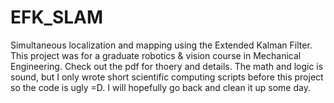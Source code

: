 # EFK_SLAM
Simultaneous localization and mapping using the Extended Kalman Filter. This project was for a graduate robotics & vision course in Mechanical Engineering. Check out the pdf for thoery and details. The math and logic is sound, but I only wrote short scientific computing scripts before this project so the code is ugly =D. I will hopefully go back and clean it up some day.
